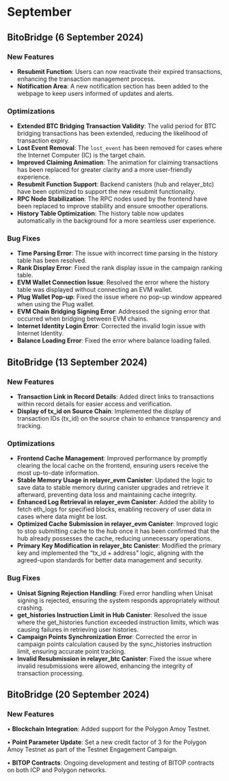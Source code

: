 # September

## BitoBridge  (6 September 2024)

### New Features

* **Resubmit Function**: Users can now reactivate their expired transactions, enhancing the transaction management process.
* **Notification Area**: A new notification section has been added to the webpage to keep users informed of updates and alerts.

### **Optimizations**

* **Extended BTC Bridging Transaction Validity**: The valid period for BTC bridging transactions has been extended, reducing the likelihood of transaction expiry.
* **Lost Event Removal**: The `lost_event` has been removed for cases where the Internet Computer (IC) is the target chain.
* **Improved Claiming Animation**: The animation for claiming transactions has been replaced for greater clarity and a more user-friendly experience.
* **Resubmit Function Support**: Backend canisters (hub and relayer\_btc) have been optimized to support the new resubmit functionality.
* **RPC Node Stabilization**: The RPC nodes used by the frontend have been replaced to improve stability and ensure smoother operations.
* **History Table Optimization**: The history table now updates automatically in the background for a more seamless user experience.

### **Bug Fixes**

* **Time Parsing Error**: The issue with incorrect time parsing in the history table has been resolved.
* **Rank Display Error**: Fixed the rank display issue in the campaign ranking table.
* **EVM Wallet Connection Issue**: Resolved the error where the history table was displayed without connecting an EVM wallet.
* **Plug Wallet Pop-up**: Fixed the issue where no pop-up window appeared when using the Plug wallet.
* **EVM Chain Bridging Signing Error**: Addressed the signing error that occurred when bridging between EVM chains.
* **Internet Identity Login Error**: Corrected the invalid login issue with Internet Identity.
* **Balance Loading Error**: Fixed the error where balance loading failed.

## BitoBridge  (13 September 2024)

### New Features

* **Transaction Link in Record Details**: Added direct links to transactions within record details for easier access and verification.
* **Display of tx\_id on Source Chain**: Implemented the display of transaction IDs (tx\_id) on the source chain to enhance transparency and tracking.&#x20;

### **Optimizations**

* **Frontend Cache Management**: Improved performance by promptly clearing the local cache on the frontend, ensuring users receive the most up-to-date information.
* **Stable Memory Usage in relayer\_evm Canister**: Updated the logic to save data to stable memory during canister upgrades and retrieve it afterward, preventing data loss and maintaining cache integrity.
* **Enhanced Log Retrieval in relayer\_evm Canister**: Added the ability to fetch eth\_logs for specified blocks, enabling recovery of user data in cases where data might be lost.
* **Optimized Cache Submission in relayer\_evm Canister**: Improved logic to stop submitting cache to the hub once it has been confirmed that the hub already possesses the cache, reducing unnecessary operations.
* **Primary Key Modification in relayer\_btc Canister**: Modified the primary key and implemented the “tx\_id + address” logic, aligning with the agreed-upon standards for better data management and security.

### **Bug Fixes**

* **Unisat Signing Rejection Handling**: Fixed error handling when Unisat signing is rejected, ensuring the system responds appropriately without crashing.
* **get\_histories Instruction Limit in Hub Canister**: Resolved the issue where the get\_histories function exceeded instruction limits, which was causing failures in retrieving user histories.
* **Campaign Points Synchronization Error**: Corrected the error in campaign points calculation caused by the sync\_histories instruction limit, ensuring accurate point tracking.
* **Invalid Resubmission in relayer\_btc Canister**: Fixed the issue where invalid resubmissions were allowed, enhancing the integrity of transaction processing.

## BitoBridge  (20 September 2024)

### New Features

• **Blockchain Integration**: Added support for the Polygon Amoy Testnet.

• **Point Parameter Update**: Set a new credit factor of 3 for the Polygon Amoy Testnet as part of the Testnet Engagement Campaign.

• **BITOP Contracts**: Ongoing development and testing of BITOP contracts on both ICP and Polygon networks.
